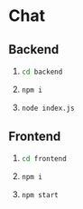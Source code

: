 # Chat

## Backend

1.  ```bash
    cd backend 
    ```
2.  ```bash
    npm i
    ```
3.  ```bash 
    node index.js
    ```

## Frontend

1.  ```bash 
    cd frontend
    ```
2.  ```bash
    npm i
    ```
3.  ```bash
    npm start
    ```